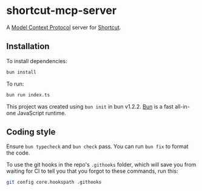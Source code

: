 # shortcut-mcp-server
A [Model Context Protocol](https://modelcontextprotocol.io/) server for [Shortcut](https://www.shortcut.com/).

## Installation

To install dependencies:

```bash
bun install
```

To run:

```bash
bun run index.ts
```

This project was created using `bun init` in bun v1.2.2. [Bun](https://bun.sh) is a fast all-in-one JavaScript runtime.

## Coding style
Ensure `bun typecheck` and `bun check` pass. You can run `bun fix` to format the code.

To use the git hooks in the repo's `.githooks` folder, which will save you from waiting for CI to tell you that you forgot to these commands, run this:
```bash
git config core.hookspath .githooks
```
